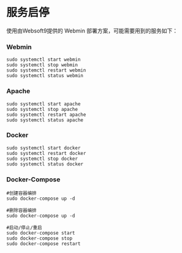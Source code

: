 # 服务启停

使用由Websoft9提供的 Webmin 部署方案，可能需要用到的服务如下：

### Webmin

```shell
sudo systemctl start webmin
sudo systemctl stop webmin
sudo systemctl restart webmin
sudo systemctl status webmin
```

### Apache

```shell
sudo systemctl start apache
sudo systemctl stop apache
sudo systemctl restart apache
sudo systemctl status apache
```

### Docker

```shell
sudo systemctl start docker
sudo systemctl restart docker
sudo systemctl stop docker
sudo systemctl status docker
```

### Docker-Compose
```
#创建容器编排
sudo docker-compose up -d

#删除容器编排
sudo docker-compose up -d

#启动/停止/重启
sudo docker-compose start
sudo docker-compose stop
sudo docker-compose restart
```
